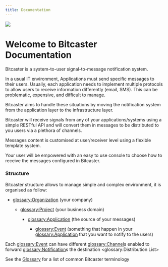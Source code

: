 ```yaml
---
title: Documentation
---
```

<div class="align-center">
<img src="https://www.bitcaster.io/wp-content/uploads/2024/06/bitcaster-logo-h2.svg">
</div>

# Welcome to Bitcaster Documentation

Bitcaster is a system-to-user signal-to-message notification system.


In a usual IT environment, Applications must send specific messages to their users. Usually, each application needs to implement multiple protocols to allow users to receive information differently (email, SMS). This can be problematic, expensive, and difficult to manage.


Bitcaster aims to handle these situations by moving the notification system from the application layer to the infrastructure layer.



Bitcaster will receive signals from any of your applications/systems using a simple RESTful API and will convert them in messages to be distributed to you users via a plethora of channels.


Messages content is customised at user/receiver level using a flexible template system.


Your user will be empowered with an easy to use console to choose how to receive the messages configured in Bitcaster.


### Structure


Bitcaster structure allows to manage simple and complex environment, it is organised as follow:


- <glossary:Organization> (your company)

    - <glossary:Project> (your business domain)

        - <glossary:Application> (the source of your messages)

            - <glossary:Event> (something that happen in your <glossary:Application> that you want to notify to the users)



Each <glossary:Event> can have different <glossary:Channel>s enabled to forward <glossary:Notification>s 
the destination <glossary:Distribution List> 



See the [Glossary](./glossary/index.md) for a list of common Bitcaster terminology

[//]: # ()
[//]: # (---)

[//]: # (<div class="text-center">)

[//]: # (<a href="getting-started/" class="btn btn-primary" role="button">Getting Started</a>)

[//]: # (<a href="user-guide/" class="btn btn-primary" role="button">User Guide</a>)

[//]: # (</div>)
